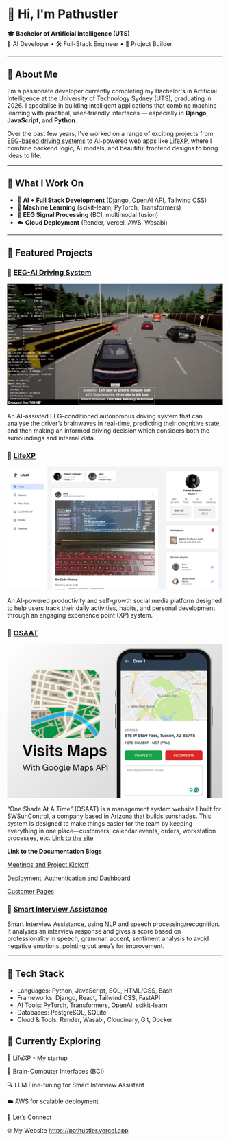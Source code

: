 # 👋 Hi, I'm Pathustler

🎓 **Bachelor of Artificial Intelligence (UTS)**  
🧠 AI Developer • 🛠 Full-Stack Engineer • 🎯 Project Builder

---

## 🚀 About Me

I'm a passionate developer currently completing my Bachelor's in Artificial Intelligence at the University of Technology Sydney (UTS), graduating in 2026. I specialise in building intelligent applications that combine machine learning with practical, user-friendly interfaces — especially in **Django**, **JavaScript**, and **Python**.

Over the past few years, I’ve worked on a range of exciting projects from [EEG-based driving systems](https://github.com/M00d3h/Capstone-LLaVA-Task2) to AI-powered web apps like [LifeXP](https://github.com/LifeXP-App/lifexp-web), where I combine backend logic, AI models, and beautiful frontend designs to bring ideas to life.

---

## 🧠 What I Work On

- 🧩 **AI + Full Stack Development** (Django, OpenAI API, Tailwind CSS)
- 🧪 **Machine Learning** (scikit-learn, PyTorch, Transformers)
- 📡 **EEG Signal Processing** (BCI, multimodal fusion)
- ☁️ **Cloud Deployment** (Render, Vercel, AWS, Wasabi)

---

## 📂 Featured Projects


### 🧠 [EEG-AI Driving System](https://github.com/M00d3h/Capstone-LLaVA-Task2)

![](https://github.com/pathustler/pathustler/blob/main/f22a.png?raw=true)

An AI-assisted EEG-conditioned autonomous driving system that can analyse the driver’s brainwaves in real-time, predicting their cognitive state, and then making an informed driving decision which considers both the surroundings and internal data.


### 🔮 [LifeXP](https://github.com/LifeXP-App/lifexp-web)

![](https://github.com/pathustler/pathustler/blob/main/Screenshot_2025-05-23_at_2.41.33_PM.png?raw=true)

An AI-powered productivity and self-growth social media platform designed to help users track their daily activities, habits, and personal development through an engaging experience point (XP) system.

### 💼 [OSAAT](https://github.com/SWSC-GIT/osaat)

![](https://github.com/pathustler/pathustler/blob/main/White%20Floral%20Aesthetic%20Thank%20You%20Card.png?raw=true)

“One Shade At A Time” (OSAAT) is a management system website I built for SWSunControl, a company based in Arizona that builds sunshades. This system is designed to make things easier for the team by keeping everything in one place—customers, calendar events, orders, workstation processes, etc. [Link to the site](https://ossat.azurewebsites.net)

**Link to the Documentation Blogs**

[Meetings and Project Kickoff](https://stagmoney.com/meetings-and-project-kickoff-osaat-part-1/)

[Deployment, Authentication and Dashboard](https://stagmoney.com/deployment-authentication-and-dashboard/)

[Customer Pages](https://stagmoney.com/customer-pages/)

### 🤖 [Smart Interview Assistance](https://github.com/pathustler/Smart-Interview-Assistance)
Smart Interview Assistance, using NLP and speech processing/recognition. It analyses an interview response and gives a score based on professionality in speech, grammar, accent, sentiment analysis to avoid negative emotions, pointing out area’s for improvement.

---

## 🧰 Tech Stack

- Languages:      Python, JavaScript, SQL, HTML/CSS, Bash
- Frameworks:     Django, React, Tailwind CSS, FastAPI
- AI Tools:       PyTorch, Transformers, OpenAI, scikit-learn
- Databases:      PostgreSQL, SQLite
- Cloud & Tools:  Render, Wasabi, Cloudinary, Git, Docker


## 🌱 Currently Exploring

🔮 LifeXP - My startup

🧠 Brain-Computer Interfaces (BCI)

🔍 LLM Fine-tuning for Smart Interview Assistant

☁️ AWS for scalable deployment

🤝 Let’s Connect

🌐 My Website https://pathustler.vercel.app






